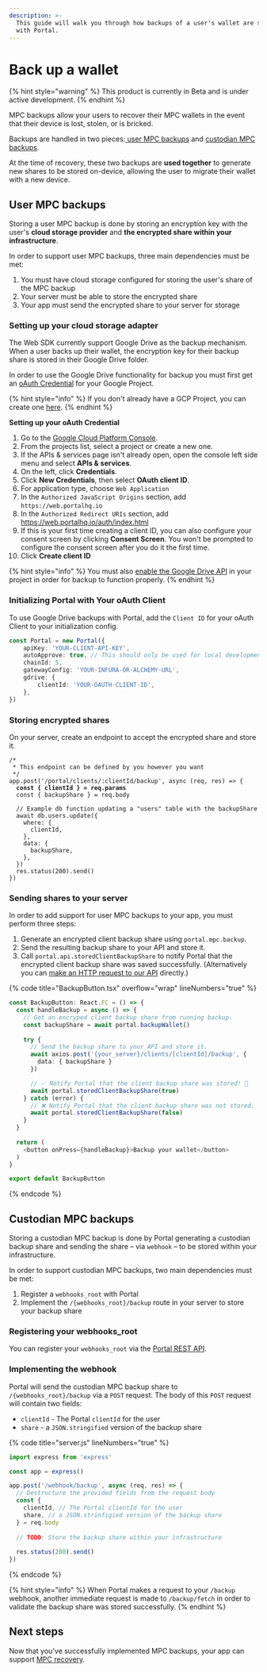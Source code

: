 ```yaml
---
description: >-
  This guide will walk you through how backups of a user's wallet are set up
  with Portal.
---
```


# Back up a wallet

{% hint style="warning" %}
This product is currently in Beta and is under active development.
{% endhint %}

MPC backups allow your users to recover their MPC wallets in the event that their device is lost, stolen, or is bricked.&#x20;

Backups are handled in two pieces:[ user MPC backups](./#user-mpc-backups) and [custodian MPC backups](./#custodian-mpc-backups).

At the time of recovery, these two backups are **used together** to generate new shares to be stored on-device, allowing the user to migrate their wallet with a new device.

## User MPC backups

Storing a user MPC backup is done by storing an encryption key with the user's **cloud storage provider** and **the encrypted share within your infrastructure**.

In order to support user MPC backups, three main dependencies must be met:

1. You must have cloud storage configured for storing the user's share of the MPC backup
2. Your server must be able to store the encrypted share
3. Your app must send the encrypted share to your server for storage

### Setting up your cloud storage adapter

The Web SDK currently support Google Drive as the backup mechanism. When a user backs up their wallet, the encryption key for their backup share is stored in their Google Drive folder.&#x20;

In order to use the Google Drive functionality for backup you must first get an [oAuth Credential](https://support.google.com/cloud/answer/6158849?hl=en) for your Google Project.&#x20;

{% hint style="info" %}
If you don't already have a GCP Project, you can create one [here](https://cloud.google.com/).
{% endhint %}

**Setting up your oAuth Credential**

1. Go to the [Google Cloud Platform Console](https://console.cloud.google.com/).
2. From the projects list, select a project or create a new one.
3. If the APIs & services page isn't already open, open the console left side menu and select **APIs & services**.
4. On the left, click **Credentials**.
5. Click **New Credentials**, then select **OAuth client ID**.
6. For application type, choose `Web Application`
7. In the `Authorized JavaScript Origins` section, add `https://web.portalhq.io`
8. In the `Authorized Redirect URIs` section, add https://web.portalhq.io/auth/index.html
9. If this is your first time creating a client ID, you can also configure your consent screen by clicking **Consent Screen**. You won't be prompted to configure the consent screen after you do it the first time.
10. Click **Create client ID**

{% hint style="info" %}
You must also [enable the Google Drive API](https://support.google.com/googleapi/answer/6158841?hl=en) in your project in order for backup to function properly.
{% endhint %}

### **Initializing Portal with Your oAuth Client**

To use Google Drive backups with Portal, add the `Client ID` for your oAuth Client to your initialization config.

```typescript
const Portal = new Portal({
    apiKey: 'YOUR-CLIENT-API-KEY',
    autoApprove: true, // This should only be used for local development
    chainId: 5, 
    gatewayConfig: 'YOUR-INFURA-OR-ALCHEMY-URL',
    gdrive: {
        clientId: 'YOUR-OAUTH-CLIENT-ID',
    },
})
```

### **Storing encrypted shares**

On your server, create an endpoint to accept the encrypted share and store it.

<pre class="language-typescript" data-title="server.js" data-line-numbers><code class="lang-typescript">/*
 * This endpoint can be defined by you however you want
 */
app.post('/portal/clients/:clientId/backup', async (req, res) => {
<strong>  const { clientId } = req.params
</strong>  const { backupShare } = req.body
  
  // Example db function updating a "users" table with the backupShare
  await db.users.update({
    where: {
      clientId,
    },
    data: {
      backupShare,
    },
  })
  res.status(200).send()
})
</code></pre>

### **Sending shares to your server**

In order to add support for user MPC backups to your app, you must perform three steps:

1. Generate an encrypted client backup share using `portal.mpc.backup`.
2. Send the resulting backup share to your API and store it.
3. Call `portal.api.storedClientBackupShare` to notify Portal that the encrypted client backup share was saved successfully. (Alternatively you can [make an HTTP request to our API](../../../../reference/custodian-api/v1-endpoints.md) directly.)

{% code title="BackupButton.tsx" overflow="wrap" lineNumbers="true" %}
```typescript
const BackupButton: React.FC = () => {
  const handleBackup = async () => {
    // Get an encryped client backup share from running backup.
    const backupShare = await portal.backupWallet()
    
    try {
      // Send the backup share to your API and store it.
      await axios.post('{your_server}/clients/[clientId]/backup', {
        data: { backupShare }
      })

      // ✅ Notify Portal that the client backup share was stored! 🙌
      await portal.storedClientBackupShare(true)
    } catch (error) {
      // ❌ Notify Portal that the client backup share was not stored.
      await portal.storedClientBackupShare(false)
    }
  }
  
  return (
    <button onPress={handleBackup}>Backup your wallet</button>
  )
}

export default BackupButton
```
{% endcode %}

## Custodian MPC backups

Storing a custodian MPC backup is done by Portal generating a custodian backup share and sending the share –  via `webhook` – to be stored within your infrastructure.

In order to support custodian MPC backups, two main dependencies must be met:

1. Register a `webhooks_root` with Portal
2. Implement the `/{webhooks_root}/backup` route in your server to store your backup share

### Registering your webhooks\_root

You can register your `webhooks_root` via the [Portal REST API](../../../../reference/custodian-api/v1-endpoints.md#register-a-new-webhook).

### Implementing the webhook

Portal will send the custodian MPC backup share to `/{webhooks_root}/backup` via a `POST` request. The body of this `POST` request will contain two fields:

* `clientId` - The Portal `clientId` for the user&#x20;
* `share` - a `JSON.stringified` version of the backup share

{% code title="server.js" lineNumbers="true" %}
```javascript
import express from 'express'

const app = express()

app.post('/webhook/backup', async (req, res) => {
  // Destructure the provided fields from the request body
  const { 
    clientId, // The Portal clientId for the user
    share, // a JSON.strinfigied version of the backup share
  } = req.body
  
  // TODO: Store the backup share within your infrastructure
  
  res.status(200).send()
})
```
{% endcode %}

{% hint style="info" %}
When Portal makes a request to your `/backup` webhook, another immediate request is made to `/backup/fetch` in order to validate the backup share was stored successfully.
{% endhint %}

## Next steps

Now that you've successfully implemented MPC backups, your app can support [MPC recovery](../../../react-native/recover-a-wallet.md).
